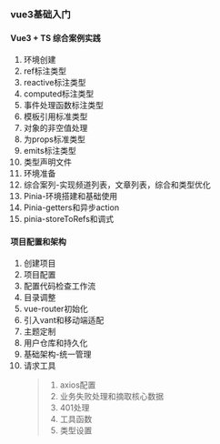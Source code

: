### vue3基础入门
#### Vue3 + TS 综合案例实践
1. 环境创建
2. ref标注类型
3. reactive标注类型
4. computed标注类型
5. 事件处理函数标注类型
6. 模板引用标准类型
7. 对象的非空值处理
8. 为props标准类型
9. emits标注类型
10. 类型声明文件
11. 环境准备
12. 综合案列-实现频道列表，文章列表，综合和类型优化
13. Pinia-环境搭建和基础使用
14. Pinia-getters和异步action
15. pinia-storeToRefs和调式

#### 项目配置和架构
1. 创建项目
2. 项目配置
3. 配置代码检查工作流
4. 目录调整
5. vue-router初始化
6. 引入vant和移动端适配
7. 主题定制
8. 用户仓库和持久化
9. 基础架构-统一管理
10. 请求工具 
    > 1. axios配置
    > 2. 业务失败处理和摘取核心数据
    > 3. 401处理
    > 4. 工具函数
    > 5. 类型设置
    